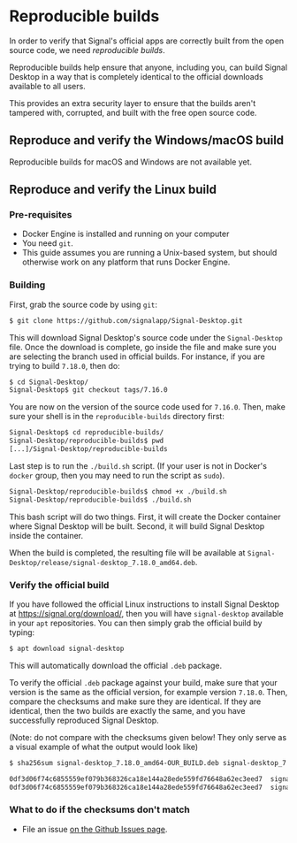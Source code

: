 # Reproducible builds

In order to verify that Signal's official apps are correctly built from the open source code, we need *reproducible builds*. 

Reproducible builds help ensure that anyone, including you, can build Signal Desktop in a way that is completely identical to the official downloads available to all users. 

This provides an extra security layer to ensure that the builds aren't tampered with, corrupted, and built with the free open source code.

## Reproduce and verify the Windows/macOS build

Reproducible builds for macOS and Windows are not available yet.

## Reproduce and verify the Linux build

### Pre-requisites

- Docker Engine is installed and running on your computer
- You need `git`.
- This guide assumes you are running a Unix-based system, but should otherwise work on any platform that runs Docker Engine.

### Building

First, grab the source code by using `git`:

```bash
$ git clone https://github.com/signalapp/Signal-Desktop.git
```

This will download Signal Desktop's source code under the `Signal-Desktop` file. Once the download is complete, go inside the file and make sure you are selecting the branch used in official builds. For instance, if you are trying to build `7.18.0`, then do:

```bash
$ cd Signal-Desktop/
Signal-Desktop$ git checkout tags/7.16.0
```

You are now on the version of the source code used for `7.16.0`. Then, make sure your shell is in the `reproducible-builds` directory first:

```bash
Signal-Desktop$ cd reproducible-builds/
Signal-Desktop/reproducible-builds$ pwd
[...]/Signal-Desktop/reproducible-builds
```

Last step is to run the `./build.sh` script. (If your user is not in Docker's `docker` group, then you may need to run the script as `sudo`).

```bash
Signal-Desktop/reproducible-builds$ chmod +x ./build.sh
Signal-Desktop/reproducible-builds$ ./build.sh
```

This bash script will do two things. First, it will create the Docker container where Signal Desktop will be built. Second, it will build Signal Desktop inside the container. 

When the build is completed, the resulting file will be available at `Signal-Desktop/release/signal-desktop_7.18.0_amd64.deb`.

### Verify the official build

If you have followed the official Linux instructions to install Signal Desktop at https://signal.org/download/, then you will have `signal-desktop` available in your `apt` repositories. You can then simply grab the official build by typing:

```bash
$ apt download signal-desktop
```

This will automatically download the official `.deb` package.

To verify the official `.deb` package against your build, make sure that your version is the same as the official version, for example version `7.18.0`. Then, compare the checksums and make sure they are identical. If they are identical, then the two builds are exactly the same, and you have successfully reproduced Signal Desktop.

(Note: do not compare with the checksums given below! They only serve as a visual example of what the output would look like)

```bash
$ sha256sum signal-desktop_7.18.0_amd64-OUR_BUILD.deb signal-desktop_7.18.0_amd64_OFFICIAL_BUILD.deb

0df3d06f74c6855559ef079b368326ca18e144a28ede559fd76648a62ec3eed7  signal-desktop_7.18.0_amd64-OUR_BUILD.deb 
0df3d06f74c6855559ef079b368326ca18e144a28ede559fd76648a62ec3eed7  signal-desktop_7.18.0_amd64_OFFICIAL_BUILD.deb
```

### What to do if the checksums don't match

- File an issue [on the Github Issues page](https://github.com/signalapp/Signal-Desktop/issues).